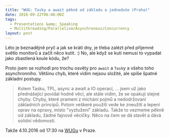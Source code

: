 ```yaml
---
title: "WUG: Tasky a await pěkně od základu a jednoduše (Praha)"
date: 2016-09-22T06:48:00Z
tags:
  - Presentations &amp; Speaking
  - Multithreading/Parallelism/Asynchronous/Concurrency
layout: post
---
```

Léto je beznadějně pryč a jak se krátí dny, je třeba zalézt před příjemné světlo monitorů a začít něco kutit. :) No, ale když se kutí nemusí to vypadat jako zbastlená koule kódu, že?

<!-- excerpt -->

Proto jsem se rozhodl pro trochu osvěty pro `await` a `Task`y a všeho toho asynchronního. Většinu chyb, které vidím nejsou složité, ale spíše špatné základní postupy.

> Kolem Tasku, TPL, async a await a IO operací, ... jsem už jako přednášející povídal hodně věcí, ale stále vidím, že se opakují stejné chyby. Chyby, které pramení z míchání pojmů a nedodržovaní základních principů. Potom veškeré použití vede ke zneužití a lepení oprav na opravy, místo "vyztužení" základu. Takže to vezmeme pěkně od základu, žádné fajnové věcičky. Něco na čem se dá stavět a dává solidní vědomosti. 

Takže 4.10.2016 od 17:30 na [WUGu][1] v Praze.

[1]: http://wug.cz/praha/akce/760-Tasky-a-await-pekne-od-zakladu-a-jednoduse